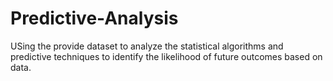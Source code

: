 # Predictive-Analysis

USing the provide dataset to analyze the statistical algorithms and predictive techniques to identify the likelihood of future outcomes based on data. 

